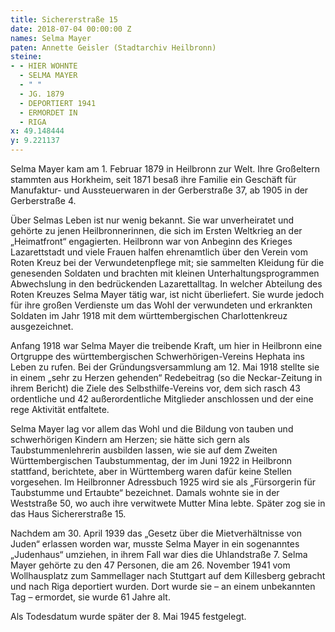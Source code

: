 ```yaml
---
title: Sichererstraße 15
date: 2018-07-04 00:00:00 Z
names: Selma Mayer
paten: Annette Geisler (Stadtarchiv Heilbronn)
steine:
- - HIER WOHNTE
  - SELMA MAYER
  - " "
  - JG. 1879
  - DEPORTIERT 1941
  - ERMORDET IN
  - RIGA
x: 49.148444
y: 9.221137
---
```


Selma Mayer kam am 1. Februar 1879 in Heilbronn zur Welt. Ihre Großeltern stammten aus Horkheim, seit 1871 besaß ihre Familie ein Geschäft für Manufaktur- und Aussteuerwaren in der Gerberstraße 37, ab 1905 in der Gerberstraße 4.

Über Selmas Leben ist nur wenig bekannt. Sie war unverheiratet und gehörte zu jenen Heilbronnerinnen, die sich im Ersten Weltkrieg an der „Heimatfront“ engagierten. Heilbronn war von Anbeginn des Krieges Lazarettstadt und viele Frauen halfen ehrenamtlich über den Verein vom Roten Kreuz bei der Verwundetenpflege mit; sie sammelten Kleidung für die genesenden Soldaten und brachten mit kleinen Unterhaltungsprogrammen Abwechslung in den bedrückenden Lazarettalltag. In welcher Abteilung des Roten Kreuzes Selma Mayer tätig war, ist nicht überliefert. Sie wurde jedoch für ihre großen Verdienste um das Wohl der verwundeten und erkrankten Soldaten im Jahr 1918 mit dem württembergischen Charlottenkreuz ausgezeichnet.

Anfang 1918 war Selma Mayer die treibende Kraft, um hier in Heilbronn eine Ortgruppe des württembergischen Schwerhörigen-Vereins Hephata ins Leben zu rufen. Bei der Gründungsversammlung am 12. Mai 1918 stellte sie in einem „sehr zu Herzen gehenden“ Redebeitrag (so die Neckar-Zeitung in ihrem Bericht) die Ziele des Selbsthilfe-Vereins vor, dem sich rasch 43 ordentliche und 42 außerordentliche Mitglieder anschlossen und der eine rege Aktivität entfaltete. 

Selma Mayer lag vor allem das Wohl und die Bildung von tauben und schwerhörigen Kindern am Herzen; sie hätte sich gern als Taubstummenlehrerin ausbilden lassen, wie sie auf dem Zweiten Württembergischen Taubstummentag, der im Juni 1922 in Heilbronn stattfand, berichtete, aber in Württemberg waren dafür keine Stellen vorgesehen. Im Heilbronner Adressbuch 1925 wird sie als „Fürsorgerin für Taubstumme und Ertaubte“ bezeichnet. Damals wohnte sie in der Weststraße 50, wo auch ihre verwitwete Mutter Mina lebte. Später zog sie in das Haus Sichererstraße 15.

Nachdem am 30. April 1939 das „Gesetz über die Mietverhältnisse von Juden“ erlassen worden war, musste Selma Mayer in ein sogenanntes „Judenhaus“ umziehen, in ihrem Fall war dies die Uhlandstraße 7. Selma Mayer gehörte zu den 47 Personen, die am 26. November 1941 vom Wollhausplatz zum Sammellager nach Stuttgart auf dem Killesberg gebracht und nach Riga deportiert wurden. Dort wurde sie – an einem unbekannten Tag – ermordet, sie wurde 61 Jahre alt. 

Als Todesdatum wurde später der 8. Mai 1945 festgelegt.